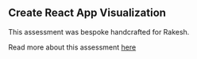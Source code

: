 ## Create React App Visualization

This assessment was bespoke handcrafted for Rakesh.

Read more about this assessment [here](https://react.eogresources.com)
